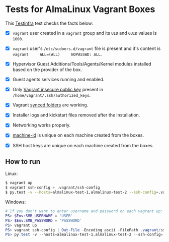 # Tests for AlmaLinux Vagrant Boxes

This [Testinfra](https://testinfra.readthedocs.io/) test checks the facts below:

- [x] `vagrant` user created in a `vagrant` group and its `UID` and `GUID` values is `1000`.
- [x] `vagrant` user's `/etc/sudoers.d/vagrant` file is present and it's content is `vagrant     ALL=(ALL)     NOPASSWD: ALL`.
- [x] Hypervisor Guest Additions/Tools/Agents/Kernel modules installed based on the provider of the box.
- [x] Guest agents services running and enabled.
- [x] Only [Vagrant insecure public key](https://github.com/hashicorp/vagrant/tree/main/keys) present in `/home/vagrant/.ssh/authorized_keys`.
- [x] Vagrant [synced folders](https://www.vagrantup.com/docs/synced-folders) are working.
- [x] Installer logs and kickstart files removed after the installation.
- [x] Networking works properly.
- [x] [machine-id](https://www.freedesktop.org/software/systemd/man/machine-id.html) is unique on each machine created from the boxes.
- [x] SSH host keys are unique on each machine created from the boxes.


## How to run

Linux:

```sh
$ vagrant up
$ vagrant ssh-config > .vagrant/ssh-config
$ py.test -v --hosts=almalinux-test-1,almalinux-test-2 --ssh-config=.vagrant/ssh-config test_vagrant.py 
```
Windows:

```powershell
# If you don't want to enter username and password on each vagrant up:
PS> $Env:SMB_USERNAME = 'USER'
PS> $Env:SMB_PASSWORD = 'PASSWORD'
PS> vagrant up
PS> vagrant ssh-config | Out-File -Encoding ascii -FilePath .vagrant/ssh-config
PS> py.test -v --hosts=almalinux-test-1,almalinux-test-2 --ssh-config=.vagrant/ssh-config test_vagrant.py 
```
